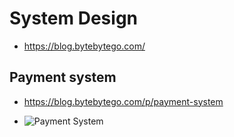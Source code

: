 # System Design

- <https://blog.bytebytego.com/>

## Payment system

- <https://blog.bytebytego.com/p/payment-system>

- ![Payment System](/Img/payment_system.png)
